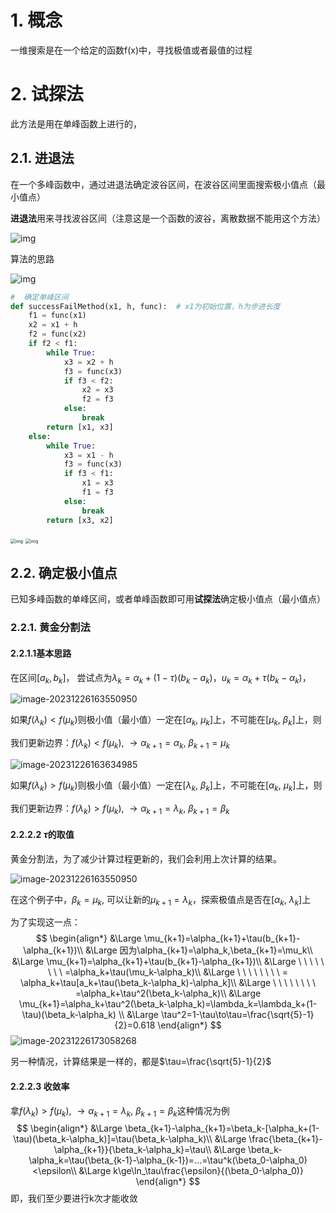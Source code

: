 # 1. 概念

一维搜索是在一个给定的函数f(x)中，寻找极值或者最值的过程

# 2. 试探法

此方法是用在单峰函数上进行的，

## 2.1. 进退法

在一个多峰函数中，通过进退法确定波谷区间，在波谷区间里面搜索极小值点（最小值点）

**进退法**用来寻找波谷区间（注意这是一个函数的波谷，离散数据不能用这个方法）

![img](./doc\1703564654535-7e61fdac-b3d9-410b-9a43-8751084ddb86.png)

算法的思路

![img](./doc\1703565152292-e57e608b-447e-495e-b223-d0d5f04fcffc.png)

```python
#  确定单峰区间
def successFailMethod(x1, h, func):  # x1为初始位置，h为步进长度
    f1 = func(x1)
    x2 = x1 + h
    f2 = func(x2)
    if f2 < f1:
        while True:
            x3 = x2 + h
            f3 = func(x3)
            if f3 < f2:
                x2 = x3
                f2 = f3
            else:
                break
        return [x1, x3]
    else:
        while True:
            x3 = x1 - h
            f3 = func(x3)
            if f3 < f1:
                x1 = x3
                f1 = f3
            else:
                break
        return [x3, x2]
```

<img src="doc/1703567256190-0d16e372-ede5-426e-bd3f-f152fa5c2ddf-17035785013465.png" alt="img" style="zoom:50%;" />

<img src="https://cdn.nlark.com/yuque/0/2023/png/1606105/1703567313776-c197a679-fe37-4a07-bed5-ebc5576c1579.png" alt="img" style="zoom:50%;" />

## 2.2. 确定极小值点

已知多峰函数的单峰区间，或者单峰函数即可用**试探法**确定极小值点（最小值点）

### 2.2.1. 黄金分割法

#### 2.2.1.1基本思路

在区间$[a_k, b_k]$， 尝试点为$\lambda_k=\alpha_k+(1-\tau)(b_k - a_k)$，$u_k=\alpha_k+\tau(b_k-\alpha_k)$，

![image-20231226163550950](doc/image-20231226163550950.png)

如果$f(\lambda_k)<f(\mu_k)$则极小值（最小值）一定在$[\alpha_k, \ \mu_k]$上，不可能在$[\mu_k, \ \beta_k]$上，则

我们更新边界：$f(\lambda_k)<f(\mu_k), \ \to \alpha_{k+1}=\alpha_k, \ \beta_{k+1}= \mu_k$

![image-20231226163634985](doc/image-20231226163634985.png)

如果$f(\lambda_k)>f(\mu_k)$则极小值（最小值）一定在$[\lambda_k, \ \beta_k]$上，不可能在$[\alpha_k, \ \mu_k]$上，则

我们更新边界：$f(\lambda_k)>f(\mu_k), \ \to \alpha_{k+1}=\lambda_k, \ \beta_{k+1}= \beta_k$



#### 2.2.2.2 $\tau$的取值

黄金分割法，为了减少计算过程更新的，我们会利用上次计算的结果。

![image-20231226163550950](doc/image-20231226163550950.png)

在这个例子中，$\beta_k =\mu_k$, 可以让新的$\mu_{k+1}=\lambda_k$，探索极值点是否在$[\alpha_k, \ \lambda_k]$上

为了实现这一点：
$$
\begin{align*}
&\Large \mu_{k+1}=\alpha_{k+1}+\tau(b_{k+1}-\alpha_{k+1})\\
&\Large 因为\alpha_{k+1}=\alpha_k,\beta_{k+1}=\mu_k\\
&\Large  \mu_{k+1}=\alpha_{k+1}+\tau(b_{k+1}-\alpha_{k+1})\\
&\Large \ \ \ \ \ \ \ \  =\alpha_k+\tau(\mu_k-\alpha_k)\\
&\Large \ \ \ \ \ \ \ \  = \alpha_k+\tau[a_k+\tau(\beta_k-\alpha_k)-\alpha_k]\\
&\Large \ \ \ \ \ \ \ \  =\alpha_k+\tau^2(\beta_k-\alpha_k)\\
&\Large \mu_{k+1}=\alpha_k+\tau^2(\beta_k-\alpha_k)=\lambda_k=\lambda_k+(1-\tau)(\beta_k-\alpha_k) \\
&\Large \tau^2=1-\tau\to\tau=\frac{\sqrt{5}-1}{2}=0.618
\end{align*}
$$
![image-20231226173058268](doc/image-20231226173058268.png)

另一种情况，计算结果是一样的，都是$\tau=\frac{\sqrt{5}-1}{2}$

#### 2.2.2.3 收敛率

拿$f(\lambda_k)>f(\mu_k), \ \to \alpha_{k+1}=\lambda_k, \ \beta_{k+1}= \beta_k$这种情况为例
$$
\begin{align*}
&\Large \beta_{k+1}-\alpha_{k+1}=\beta_k-[\alpha_k+(1-\tau)(\beta_k-\alpha_k)]=\tau(\beta_k-\alpha_k)\\
&\Large \frac{\beta_{k+1}-\alpha_{k+1}}{\beta_k-\alpha_k}=\tau\\
&\Large \beta_k-\alpha_k=\tau(\beta_{k-1}-\alpha_{k-1})=...=\tau^k(\beta_0-\alpha_0)<\epsilon\\
&\Large k\ge\ln_\tau\frac{\epsilon}{(\beta_0-\alpha_0)}
\end{align*}
$$
即，我们至少要进行k次才能收敛

